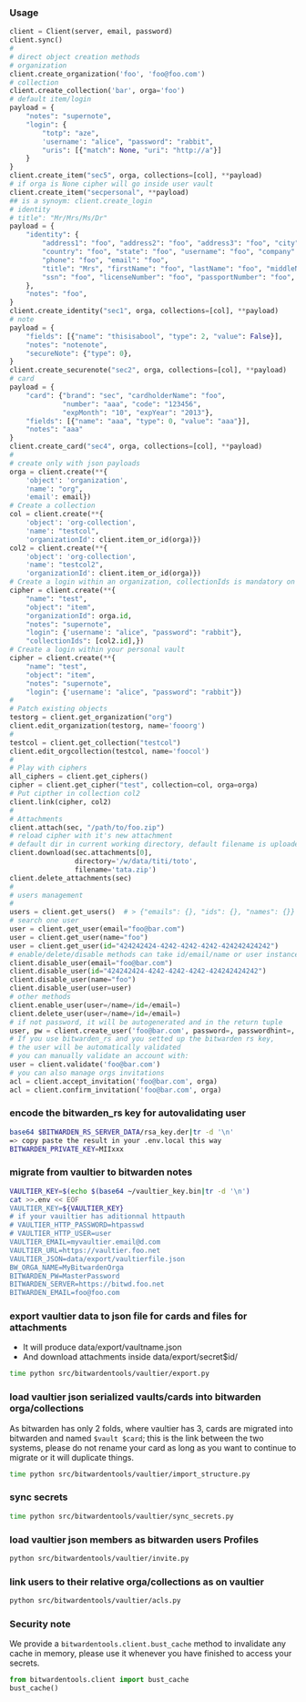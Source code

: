 
### Usage

```python
client = Client(server, email, password)
client.sync()
#
# direct object creation methods
# organization
client.create_organization('foo', 'foo@foo.com')
# collection
client.create_collection('bar', orga='foo')
# default item/login
payload = {
    "notes": "supernote",
    "login": {
        "totp": "aze",
        'username': "alice", "password": "rabbit",
        "uris": [{"match": None, "uri": "http://a"}]
    }
}
client.create_item("sec5", orga, collections=[col], **payload)
# if orga is None cipher will go inside user vault
client.create_item("secpersonal", **payload)
## is a synoym: client.create_login
# identity
# title": "Mr/Mrs/Ms/Dr"
payload = {
    "identity": {
        "address1": "foo", "address2": "foo", "address3": "foo", "city": "foo", "postalCode": "foo",
        "country": "foo", "state": "foo", "username": "foo", "company": "foo",
        "phone": "foo", "email": "foo",
        "title": "Mrs", "firstName": "foo", "lastName": "foo", "middleName": "foo",
        "ssn": "foo", "licenseNumber": "foo", "passportNumber": "foo",
    },
    "notes": "foo",
}
client.create_identity("sec1", orga, collections=[col], **payload)
# note
payload = {
    "fields": [{"name": "thisisabool", "type": 2, "value": False}],
    "notes": "notenote",
    "secureNote": {"type": 0},
}
client.create_securenote("sec2", orga, collections=[col], **payload)
# card
payload = {
    "card": {"brand": "sec", "cardholderName": "foo",
             "number": "aaa", "code": "123456",
             "expMonth": "10", "expYear": "2013"},
    "fields": [{"name": "aaa", "type": 0, "value": "aaa"}],
    "notes": "aaa"
}
client.create_card("sec4", orga, collections=[col], **payload)
#
# create only with json payloads
orga = client.create(**{
    'object': 'organization',
    'name': "org",
    'email': email})
# Create a collection
col = client.create(**{
    'object': 'org-collection',
    'name': "testcol",
    'organizationId': client.item_or_id(orga)})
col2 = client.create(**{
    'object': 'org-collection',
    'name': "testcol2",
    'organizationId': client.item_or_id(orga)})
# Create a login within an organization, collectionIds is mandatory on bitwarden_rs 1.19+
cipher = client.create(**{
    "name": "test",
    "object": "item",
    "organizationId": orga.id,
    "notes": "supernote",
    "login": {'username': "alice", "password": "rabbit"},
    "collectionIds": [col2.id],})
# Create a login within your personal vault
cipher = client.create(**{
    "name": "test",
    "object": "item",
    "notes": "supernote",
    "login": {'username': "alice", "password": "rabbit"})
#
# Patch existing objects
testorg = client.get_organization("org")
client.edit_organization(testorg, name='fooorg')
#
testcol = client.get_collection("testcol")
client.edit_orgcollection(testcol, name='foocol')
#
# Play with ciphers
all_ciphers = client.get_ciphers()
cipher = client.get_cipher("test", collection=col, orga=orga)
# Put cipther in collection col2
client.link(cipher, col2)
#
# Attachments
client.attach(sec, "/path/to/foo.zip")
# reload cipher with it's new attachment
# default dir in current working directory, default filename is uploaded filename
client.download(sec.attachments[0],
                directory='/w/data/titi/toto',
                filename='tata.zip')
client.delete_attachments(sec)
#
# users management
#
users = client.get_users()  # > {"emails": {}, "ids": {}, "names": {}} users indexed dicts
# search one user
user = client.get_user(email="foo@bar.com")
user = client.get_user(name="foo")
user = client.get_user(id="424242424-4242-4242-4242-424242424242")
# enable/delete/disable methods can take id/email/name or user instances as kwargs:
client.disable_user(email="foo@bar.com")
client.disable_user(id="424242424-4242-4242-4242-424242424242")
client.disable_user(name="foo")
client.disable_user(user=user)
# other methods
client.enable_user(user=/name=/id=/email=)
client.delete_user(user=/name=/id=/email=)
# if not password, it will be autogenerated and in the return tuple
user, pw = client.create_user('foo@bar.com', password=, passwordhint=, name=)
# If you use bitwarden_rs and you setted up the bitwarden rs key,
# the user will be automatically validated
# you can manually validate an account with:
user = client.validate('foo@bar.com')
# you can also manage orgs invitations
acl = client.accept_invitation('foo@bar.com', orga)
acl = client.confirm_invitation('foo@bar.com', orga)
```

### encode the bitwarden_rs key for autovalidating user
```sh
base64 $BITWARDEN_RS_SERVER_DATA/rsa_key.der|tr -d '\n'
=> copy paste the result in your .env.local this way
BITWARDEN_PRIVATE_KEY=MIIxxx
```


### migrate from vaultier to bitwarden notes

```sh
VAULTIER_KEY=$(echo $(base64 ~/vaultier_key.bin|tr -d '\n')
cat >>.env << EOF
VAULTIER_KEY=${VAULTIER_KEY}
# if your vauiltier has aditionnal httpauth
# VAULTIER_HTTP_PASSWORD=htpasswd
# VAULTIER_HTTP_USER=user
VAULTIER_EMAIL=myvaultier.email@d.com
VAULTIER_URL=https://vaultier.foo.net
VAULTIER_JSON=data/export/vaultierfile.json
BW_ORGA_NAME=MyBitwardenOrga
BITWARDEN_PW=MasterPassword
BITWARDEN_SERVER=https://bitwd.foo.net
BITWARDEN_EMAIL=foo@foo.com
```

### export vaultier data to json file for cards and files for attachments
- It will produce data/export/vaultname.json
- And download attachments inside data/export/secret$id/

```sh
time python src/bitwardentools/vaultier/export.py
```

### load vaultier json serialized vaults/cards into bitwarden orga/collections
As bitwarden has only 2 folds, where vaultier has 3, cards are migrated into bitwarden and named `$vault $card`; this is the link between the two systems, please do not rename your card as long as you want to continue to migrate or it will duplicate things.
```sh
time python src/bitwardentools/vaultier/import_structure.py
```

### sync secrets
```sh
time python src/bitwardentools/vaultier/sync_secrets.py
```

### load vaultier json members as bitwarden users Profiles
```sh
python src/bitwardentools/vaultier/invite.py
```
### link users to their relative orga/collections as on vaultier
```sh
python src/bitwardentools/vaultier/acls.py
```

### Security note
We provide a ``bitwardentools.client.bust_cache`` method to invalidate any cache in memory, please use it whenever you have finished to access your secrets.

```python
from bitwardentools.client import bust_cache
bust_cache()
```

